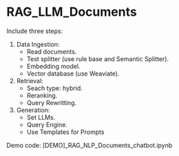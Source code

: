 # RAG_LLM_Documents
Include three steps:
1. Data Ingestion:
   - Read documents.
   - Test splitter (use rule base and Semantic Splitter).
   - Embedding model.
   - Vector database (use Weaviate).
2. Retrieval:
   - Seach type: hybrid.
   - Reranking.
   - Query Rewritting.
3. Generation:
   - Set LLMs.
   - Query Engine.
   - Use Templates for Prompts

  Demo code: [DEMO]_RAG_NLP_Documents_chatbot.ipynb
